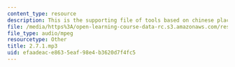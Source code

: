 ```yaml
---
content_type: resource
description: This is the supporting file of tools based on chinese place names.
file: /media/https%3A/open-learning-course-data-rc.s3.amazonaws.com/res-21g-003-learning-chinese-a-foundation-course-in-mandarin-spring-2011/efaadeace8635eaf98e4b3620d7f4fc5_2.7.1.mp3
file_type: audio/mpeg
resourcetype: Other
title: 2.7.1.mp3
uid: efaadeac-e863-5eaf-98e4-b3620d7f4fc5
---
```

